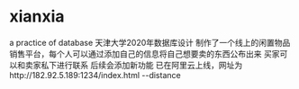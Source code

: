 # xianxia
a practice of database
天津大学2020年数据库设计
制作了一个线上的闲置物品销售平台，每个人可以通过添加自己的信息将自己想要卖的东西公布出来
买家可以和卖家私下进行联系
后续会添加新功能
已在阿里云上线，网址为http://182.92.5.189:1234/index.html
                          --distance
